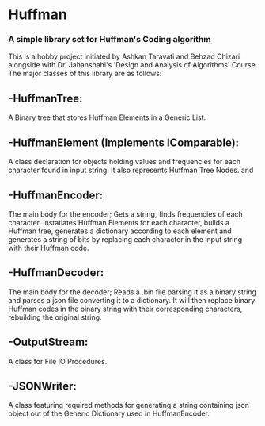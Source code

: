 # Huffman 
### A simple library set for Huffman's Coding algorithm
This is a hobby project initiated by Ashkan Taravati and Behzad Chizari alongside with Dr. Jahanshahi's 'Design and Analysis of Algorithms' Course.
The major classes of this library are as follows:

## -HuffmanTree:
A Binary tree that stores Huffman Elements in a Generic List.

## -HuffmanElement (Implements IComparable):
A class declaration for objects holding values and frequencies for each character found in input string. It also represents Huffman Tree Nodes. and 

## -HuffmanEncoder:
The main body for the encoder; Gets a string, finds frequencies of each character, instatiates Huffman Elements for each character, builds a Huffman tree, generates a dictionary according to each element and generates a string of bits by replacing each character in the input string with their Huffman code.

## -HuffmanDecoder:
The main body for the decoder; Reads a .bin file parsing it as a binary string and parses a json file converting it to a dictionary. It will then replace binary Huffman codes in the binary string with their corresponding characters, rebuilding the original string.

## -OutputStream:
A class for File IO Procedures. 

## -JSONWriter:
A class featuring required methods for generating a string containing json object out of the Generic Dictionary used in HuffmanEncoder.
